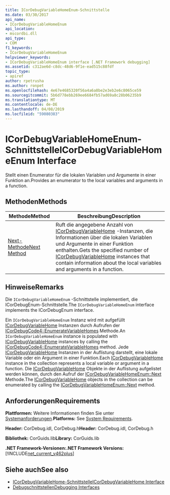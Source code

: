 ```yaml
---
title: ICorDebugVariableHomeEnum-Schnittstelle
ms.date: 03/30/2017
api_name:
- ICorDebugVariableHomeEnum
api_location:
- mscordbi.dll
api_type:
- COM
f1_keywords:
- ICorDebugVariableHomeEnum
helpviewer_keywords:
- ICorDebugVariableHomeEnum interface [.NET Framework debugging]
ms.assetid: c312ae6d-c8dc-48d6-9f1e-ead515c88fdf
topic_type:
- apiref
author: rpetrusha
ms.author: ronpet
ms.openlocfilehash: 4e67e4685320f56a4a6a8be2e3eb2e6c8065ce59
ms.sourcegitcommit: 5b6d778ebb269ee6684fb57ad69a8c28b06235b9
ms.translationtype: MT
ms.contentlocale: de-DE
ms.lasthandoff: 04/08/2019
ms.locfileid: "59080383"
---
```

# <a name="icordebugvariablehomeenum-interface"></a><span data-ttu-id="8e12a-102">ICorDebugVariableHomeEnum-Schnittstelle</span><span class="sxs-lookup"><span data-stu-id="8e12a-102">ICorDebugVariableHomeEnum Interface</span></span>
<span data-ttu-id="8e12a-103">Stellt einen Enumerator für die lokalen Variablen und Argumente in einer Funktion an.</span><span class="sxs-lookup"><span data-stu-id="8e12a-103">Provides an enumerator to the local variables and arguments in a function.</span></span>  
  
## <a name="methods"></a><span data-ttu-id="8e12a-104">Methoden</span><span class="sxs-lookup"><span data-stu-id="8e12a-104">Methods</span></span>  
  
|<span data-ttu-id="8e12a-105">Methode</span><span class="sxs-lookup"><span data-stu-id="8e12a-105">Method</span></span>|<span data-ttu-id="8e12a-106">Beschreibung</span><span class="sxs-lookup"><span data-stu-id="8e12a-106">Description</span></span>|  
|------------|-----------------|  
|[<span data-ttu-id="8e12a-107">Next-Methode</span><span class="sxs-lookup"><span data-stu-id="8e12a-107">Next Method</span></span>](../../../../docs/framework/unmanaged-api/debugging/icordebugvariablehomeenum-next-method.md)|<span data-ttu-id="8e12a-108">Ruft die angegebene Anzahl von [ICorDebugVariableHome](../../../../docs/framework/unmanaged-api/debugging/icordebugvariablehome-interface.md) -Instanzen, die Informationen über die lokalen Variablen und Argumente in einer Funktion enthalten.</span><span class="sxs-lookup"><span data-stu-id="8e12a-108">Gets the specified number of [ICorDebugVariableHome](../../../../docs/framework/unmanaged-api/debugging/icordebugvariablehome-interface.md) instances that contain information about the local variables and arguments in a function.</span></span>|  
  
## <a name="remarks"></a><span data-ttu-id="8e12a-109">Hinweise</span><span class="sxs-lookup"><span data-stu-id="8e12a-109">Remarks</span></span>  
 <span data-ttu-id="8e12a-110">Die `ICorDebugVariableHomeEnum` -Schnittstelle implementiert, die ICorDebugEnum-Schnittstelle.</span><span class="sxs-lookup"><span data-stu-id="8e12a-110">The `ICorDebugVariableHomeEnum` interface implements the ICorDebugEnum interface.</span></span>  
  
 <span data-ttu-id="8e12a-111">Ein `ICorDebugVariableHomeEnum` Instanz wird mit aufgefüllt [ICorDebugVariableHome](../../../../docs/framework/unmanaged-api/debugging/icordebugvariablehome-interface.md) Instanzen durch Aufrufen der [ICorDebugCode4::EnumerateVariableHomes](../../../../docs/framework/unmanaged-api/debugging/icordebugcode4-enumeratevariablehomes-method.md) Methode.</span><span class="sxs-lookup"><span data-stu-id="8e12a-111">An `ICorDebugVariableHomeEnum` instance is populated with [ICorDebugVariableHome](../../../../docs/framework/unmanaged-api/debugging/icordebugvariablehome-interface.md) instances by calling the [ICorDebugCode4::EnumerateVariableHomes](../../../../docs/framework/unmanaged-api/debugging/icordebugcode4-enumeratevariablehomes-method.md) method.</span></span> <span data-ttu-id="8e12a-112">Jede [ICorDebugVariableHome](../../../../docs/framework/unmanaged-api/debugging/icordebugvariablehome-interface.md) Instanzen in der Auflistung darstellt, eine lokale Variable oder ein Argument in einer Funktion.</span><span class="sxs-lookup"><span data-stu-id="8e12a-112">Each [ICorDebugVariableHome](../../../../docs/framework/unmanaged-api/debugging/icordebugvariablehome-interface.md) instance in the collection represents a local variable or argument in a function.</span></span> <span data-ttu-id="8e12a-113">Die [ICorDebugVariableHome](../../../../docs/framework/unmanaged-api/debugging/icordebugvariablehome-interface.md) Objekte in der Auflistung aufgelistet werden können, durch den Aufruf der [ICorDebugVariableHomeEnum::Next](../../../../docs/framework/unmanaged-api/debugging/icordebugvariablehomeenum-next-method.md) Methode.</span><span class="sxs-lookup"><span data-stu-id="8e12a-113">The  [ICorDebugVariableHome](../../../../docs/framework/unmanaged-api/debugging/icordebugvariablehome-interface.md) objects in the collection can be enumerated by calling the [ICorDebugVariableHomeEnum::Next](../../../../docs/framework/unmanaged-api/debugging/icordebugvariablehomeenum-next-method.md) method.</span></span>  
  
## <a name="requirements"></a><span data-ttu-id="8e12a-114">Anforderungen</span><span class="sxs-lookup"><span data-stu-id="8e12a-114">Requirements</span></span>  
 <span data-ttu-id="8e12a-115">**Plattformen:** Weitere Informationen finden Sie unter [Systemanforderungen](../../../../docs/framework/get-started/system-requirements.md).</span><span class="sxs-lookup"><span data-stu-id="8e12a-115">**Platforms:** See [System Requirements](../../../../docs/framework/get-started/system-requirements.md).</span></span>  
  
 <span data-ttu-id="8e12a-116">**Header:** CorDebug.idl, CorDebug.h</span><span class="sxs-lookup"><span data-stu-id="8e12a-116">**Header:** CorDebug.idl, CorDebug.h</span></span>  
  
 <span data-ttu-id="8e12a-117">**Bibliothek:** CorGuids.lib</span><span class="sxs-lookup"><span data-stu-id="8e12a-117">**Library:** CorGuids.lib</span></span>  
  
 **<span data-ttu-id="8e12a-118">.NET Framework-Versionen:</span><span class="sxs-lookup"><span data-stu-id="8e12a-118">.NET Framework Versions:</span></span>** [!INCLUDE[net_current_v462plus](../../../../includes/net-current-v462plus-md.md)]  
  
## <a name="see-also"></a><span data-ttu-id="8e12a-119">Siehe auch</span><span class="sxs-lookup"><span data-stu-id="8e12a-119">See also</span></span>

- [<span data-ttu-id="8e12a-120">ICorDebugVariableHome-Schnittstelle</span><span class="sxs-lookup"><span data-stu-id="8e12a-120">ICorDebugVariableHome Interface</span></span>](../../../../docs/framework/unmanaged-api/debugging/icordebugvariablehome-interface.md)
- [<span data-ttu-id="8e12a-121">Debugschnittstellen</span><span class="sxs-lookup"><span data-stu-id="8e12a-121">Debugging Interfaces</span></span>](../../../../docs/framework/unmanaged-api/debugging/debugging-interfaces.md)
